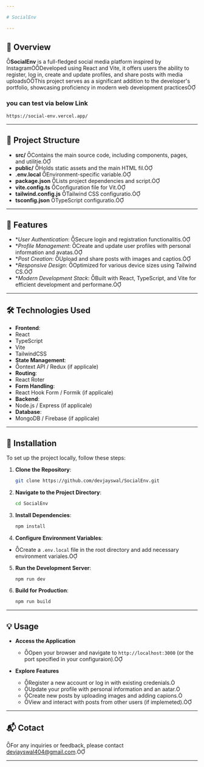 ```yaml
---

# SocialEnv

---
```


## 🧠 Overview
**SocialEnv** is a full-fledged social media platform inspired by InstagramDeveloped using React and Vite, it offers users the ability to register, log in, create and update profiles, and share posts with media uploadsThis project serves as a significant addition to the developer's portfolio, showcasing proficiency in modern web development practices


### you can test via below Link 
``` 
https://social-env.vercel.app/
```

---

## 📁 Project Structure

- **src/** Contains the main source code, including components, pages, and utilitie.
- **public/** Holds static assets and the main HTML fil.
- **.env.local** Environment-specific variable.
- **package.json** Lists project dependencies and script.
- **vite.config.ts** Configuration file for Vit.
- **tailwind.config.js** Tailwind CSS configuratio.
- **tsconfig.json** TypeScript configuratio.

---

## 🚀 Features

- **User Authentication*: Secure login and registration functionalitis.
- **Profile Management*: Create and update user profiles with personal information and avatas.
- **Post Creation*: Upload and share posts with images and captios.
- **Responsive Design*: Optimized for various device sizes using Tailwind CS.
- **Modern Development Stack*: Built with React, TypeScript, and Vite for efficient development and performane.

---

## 🛠️ Technologies Used

- **Frontend**:
 - React
 - TypeScript
 - Vite
 - TailwindCSS
- **State Management**:
 - ontext API / Redux (if applicale)
- **Routing**:
 - React Roter
- **Form Handling**:
 - React Hook Form / Formik (if applicale)
- **Backend**:
 - Node.js / Express (if applicale)
- **Database**:
 - MongoDB / Firebase (if applicale)

---

## 🧰 Installation

To set up the project locally, follow these steps:

1. **Clone the Repository**:
   ```bash
   git clone https://github.com/devjayswal/SocialEnv.git
   ```

2. **Navigate to the Project Directory**:
   ```bash
   cd SocialEnv
   ```

3. **Install Dependencies**:
   ```bash
   npm install
   ```

4. **Configure Environment Variables**:
  - Create a `.env.local` file in the root directory and add necessary environment variales.

5. **Run the Development Server**:
   ```bash
   npm run dev
   ```

6. **Build for Production**:
   ```bash
   npm run build
   ```

---

## 💡 Usage

- **Access the Application**
  - Open your browser and navigate to `http://localhost:3000` (or the port specified in your configuraion).

- **Explore Features**
  - Register a new account or log in with existing credenials.
  - Update your profile with personal information and an aatar.
  - Create new posts by uploading images and adding capions.
  - View and interact with posts from other users (if implemeted).

---

## 📬 Cotact

For any inquiries or feedback, please contact [devjayswal404@gmail.com](devjayswal404@gmail.com).

---

